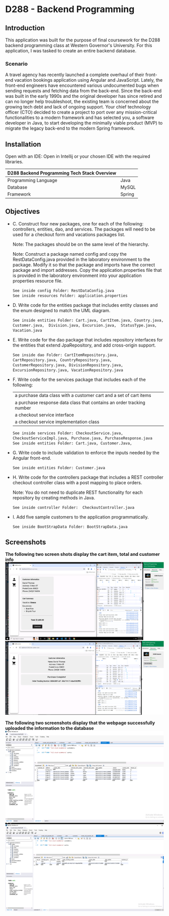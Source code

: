 # D288 - Backend Programming

## Introduction
This application was built for the purpose of final coursework for the D288 backend programming class at Western Governor's University. For this application, I was tasked to create an entire backend database.
### Scenario
A travel agency has recently launched a complete overhaul of their front-end vacation bookings application using Angular and JavaScript. Lately, the front-end engineers have encountered various undocumented bugs when sending requests and fetching data from the back-end. Since the back-end was built in the early 1990s and the original developer has since retired and can no longer help troubleshoot, the existing team is concerned about the growing tech debt and lack of ongoing support. Your chief technology officer (CTO) decided to create a project to port over any mission-critical functionalities to a modern framework and has selected you, a software developer in Java, to start developing the minimally viable product (MVP) to migrate the legacy back-end to the modern Spring framework.

## Installation
Open with an IDE: Open in Intellij or your chosen IDE with the required libraries.



| D288 Backend Programming Tech Stack Overview||
| --- | --- |
| Programming Language | Java |
| Database | MySQL |
| Framework | Spring |


## Objectives
+ C. Construct four new packages, one for each of the following: controllers, entities, dao, and services. The packages will need to be used for a checkout form and vacations packages list.

    Note: The packages should be on the same level of the hierarchy.

    Note: Construct a package named config and copy the RestDataConfig.java provided in the laboratory environment to the package. Modify it so that the package and imports have the correct package and import addresses. Copy the application.properties file that is provided in the laboratory environment into your application properties resource file.

    ```
    See inside config Folder: RestDataConfig.java
    See inside resources Folder: application.properties
    ```

+ D. Write code for the entities package that includes entity classes and the enum designed to match the UML diagram.

    ```
    See inside entities Folder: Cart.java, CartItem.java, Country.java, Customer.java,  Division.java, Excursion.java,  StatusType.java, Vacation.java
    ```

+ E. Write code for the dao package that includes repository interfaces for the entities that extend JpaRepository, and add cross-origin support.

    ```
    See inside dao Folder: CartItemRepository.java, CartRepository.java, CountryRepository.java, CustomerRepository.java, DivisionRepository.java, ExcursionRepository.java, VacationRepository.java
    ```

+ F. Write code for the services package that includes each of the following:

    | |
    | --- |
    | a purchase data class with a customer cart and a set of cart items |
    | a purchase response data class that contains an order tracking number |
    | a checkout service interface |
    | a checkout service implementation class |


    ```
    See inside services Folder: CheckoutService.java, CheckoutServiceImpl.java, Purchase.java, PurchaseResponse.java
    See inside entities Folder: Cart.java, Customer.Java,
    ```

+ G. Write code to include validation to enforce the inputs needed by the Angular front-end.

    ```
    See inside entities Folder: Customer.java
    ```

+ H.   Write code for the controllers package that includes a REST controller checkout controller class with a post mapping to place orders.

    Note: You do not need to duplicate REST functionality for each repository by creating methods in Java.

    ```
    See inside controller Folder:  CheckoutController.java
    ```

+ I. Add five sample customers to the application programmatically.

    ```
    See inside BootStrapData Folder: BootStrapData.java
    ```


## Screenshots 
**The following two screen shots display the cart item, total and customer info**
![image](https://github.com/RubenBerrios/WGU-D288-BackEndProgramming/blob/main/Screenshot%202024-02-25%20130347.png)
![image](https://github.com/RubenBerrios/WGU-D288-BackEndProgramming/blob/main/Screenshot%202024-02-25%20130550.png)

**The following two screenshots display that the webpage successfully uploaded the information to the database**
![image](https://github.com/RubenBerrios/WGU-D288-BackEndProgramming/blob/main/Screenshot%202024-02-25%20131001.png)
![image](https://github.com/RubenBerrios/WGU-D288-BackEndProgramming/blob/main/Screenshot%202024-02-25%20131033.png)